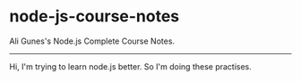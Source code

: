 # node-js-course-notes
 
Ali Gunes's Node.js Complete Course Notes.

---

Hi, I'm trying to learn node.js better. So I'm doing these practises.